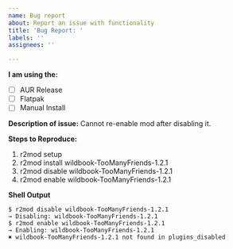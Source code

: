 ```yaml
---
name: Bug report
about: Report an issue with functionality
title: 'Bug Report: '
labels: ''
assignees: ''

---
```


**I am using the:**
- [ ] AUR Release
- [ ] Flatpak
- [ ] Manual Install

**Description of issue:**
Cannot re-enable mod after disabling it.

**Steps to Reproduce:**
1. r2mod setup
2. r2mod install wildbook-TooManyFriends-1.2.1
3. r2mod disable wildbook-TooManyFriends-1.2.1
4. r2mod enable wildbook-TooManyFriends-1.2.1

**Shell Output**
```
$ r2mod disable wildbook-TooManyFriends-1.2.1
→ Disabling: wildbook-TooManyFriends-1.2.1
$ r2mod enable wildbook-TooManyFriends-1.2.1
→ Enabling: wildbook-TooManyFriends-1.2.1
✖ wildbook-TooManyFriends-1.2.1 not found in plugins_disabled
```

